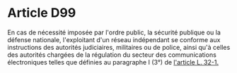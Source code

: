 # Article D99

 

En cas de nécessité imposée par l'ordre public, la sécurité publique ou la défense nationale, l'exploitant d'un réseau indépendant se conforme aux instructions des autorités judiciaires, militaires ou de police, ainsi qu'à celles des autorités chargées de la régulation du secteur des communications électroniques telles que définies au paragraphe I (3°) de [l'article L. 32-1.][1]

 [1]: /affichCodeArticle.do?cidTexte=LEGITEXT000006070987&idArticle=LEGIARTI000006465720&dateTexte=&categorieLien=cid